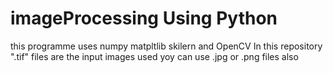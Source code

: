 # imageProcessing Using Python
this programme uses numpy matpltlib skilern and OpenCV
In this repository ".tif" files are the input images used yoy can use .jpg or .png files also
